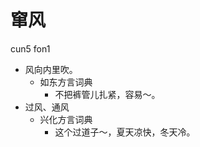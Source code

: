 





# 窜风
cun5 fon1
+ 风向内里吹。
  * 如东方言词典
    - 不把裤管儿扎紧，容易～。
+ 过风、通风
  * 兴化方言词典
    - 这个过道子～，夏天凉快，冬天冷。
